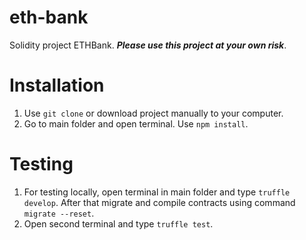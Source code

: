 # eth-bank
Solidity project ETHBank. ***Please use this project at your own risk***.


# Installation
1. Use `git clone` or download project manually to your computer.
2. Go to main folder and open terminal. Use `npm install`.

# Testing
1. For testing locally, open terminal in main folder and type `truffle develop`. After that migrate and compile contracts using command `migrate --reset`.
2. Open second terminal and type `truffle test`.
